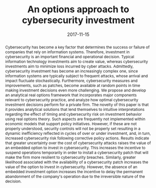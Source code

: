 ---
title: "An options approach to cybersecurity investment"
abstract: "Cybersecurity has become a key factor that determines the success or failure of companies that rely on information systems. Therefore, investment in cybersecurity is an important financial and operational decision. Typical information technology investments aim to create value, whereas cybersecurity investments aim to minimize loss incurred by cyber attacks. Admittedly, cybersecurity investment has become an increasingly complex one, since information systems are typically subject to frequent attacks, whose arrival and impact fluctuate stochastically. Furthermore, cybersecurity measures and improvements, such as patches, become available at random points in time making investment decisions even more challenging. We propose and develop an analytical real options framework that incorporates major components relevant to cybersecurity practice, and analyze how optimal cybersecurity investment decisions perform for a private firm. The novelty of this paper is that it provides analytical solutions that lend themselves to intuitive interpretations regarding the effect of timing and cybersecurity risk on investment behavior using real options theory. Such aspects are frequently not implemented within economic models that support policy initiatives. However, if these are not properly understood, security controls will not be properly set resulting in a dynamic inefficiency reflected in cycles of over or under investment, and, in turn, increased cybersecurity risk following corrective policy actions. Results indicate that greater uncertainty over the cost of cybersecurity attacks raises the value of an embedded option to invest in cybersecurity. This increases the incentive to suspend operations temporarily in order to install a cybersecurity patch that will make the firm more resilient to cybersecurity breaches. Similarly, greater likelihood associated with the availability of a cybersecurity patch increases the value of the option to invest in cybersecurity. However, the absence of an embedded investment option increases the incentive to delay the permanent abandonment of the company's operation due to the irreversible nature of the decision."
collection: publications
permalink: /publication/chronopoulos2017options
date: 2017-11-15
venue: 'IEEE Access'
paperurl: '/files/pdf/papers/chronopoulos2017options.pdf'
link: 'https://ieeexplore.ieee.org/document/8110826'
citation: 'Michail Chronopoulos, Emmanouil Panaousis, Jens Grossklags (2017). &quot;An options approach to cybersecurity investment.&quot; <i>IEEE Access, Vol. 16, No. 4</i>.
	<span style="color:#2979ab;">(JCR 2017: 3.557, CiteScore: 2.4)</span>'
---